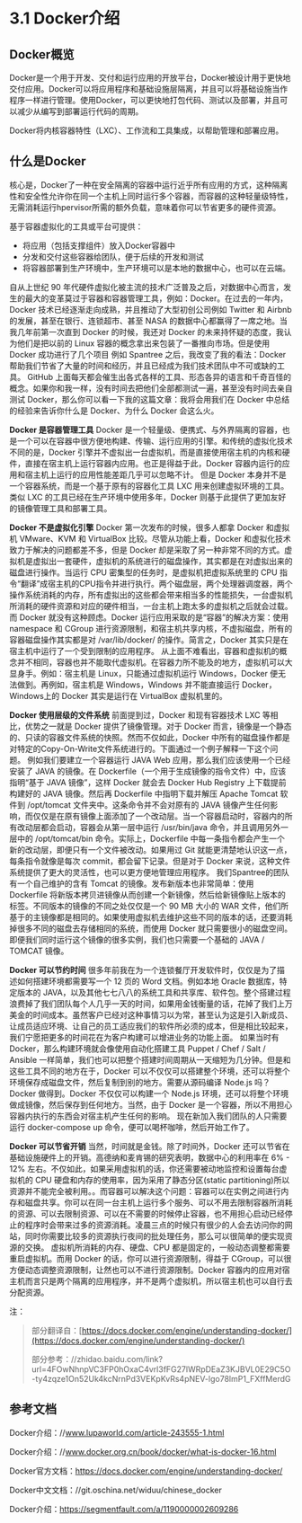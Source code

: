 # 3.1 Docker介绍



## Docker概览

Docker是一个用于开发、交付和运行应用的开放平台，Docker被设计用于更快地交付应用。Docker可以将应用程序和基础设施层隔离，并且可以将基础设施当作程序一样进行管理。使用Docker，可以更快地打包代码、测试以及部署，并且可以减少从编写到部署运行代码的周期。

Docker将内核容器特性（LXC）、工作流和工具集成，以帮助管理和部署应用。



##  什么是Docker

核心是，Docker了一种在安全隔离的容器中运行近乎所有应用的方式，这种隔离性和安全性允许你在同一个主机上同时运行多个容器，而容器的这种轻量级特性，无需消耗运行hpervisor所需的额外负载，意味着你可以节省更多的硬件资源。

基于容器虚拟化的工具或平台可提供：

* 将应用（包括支撑组件）放入Docker容器中
* 分发和交付这些容器给团队，便于后续的开发和测试
* 将容器部署到生产环境中，生产环境可以是本地的数据中心，也可以在云端。


自从上世纪 90 年代硬件虚拟化被主流的技术广泛普及之后，对数据中心而言，发生的最大的变革莫过于容器和容器管理工具，例如：Docker。在过去的一年内，Docker 技术已经逐渐走向成熟，并且推动了大型初创公司例如 Twitter 和 Airbnb 的发展，甚至在银行、连锁超市、甚至 NASA 的数据中心都赢得了一席之地。当我几年前第一次直到 Docker 的时候，我还对 Docker 的未来持怀疑的态度，我认为他们是把以前的 Linux 容器的概念拿出来包装了一番推向市场。但是使用 Docker 成功进行了几个项目 例如 Spantree 之后，我改变了我的看法：Docker 帮助我们节省了大量的时间和经历，并且已经成为我们技术团队中不可或缺的工具。
GitHub 上面每天都会催生出各式各样的工具、形态各异的语言和千奇百怪的概念。如果你和我一样，没有时间去把他们全部都测试一遍，甚至没有时间去亲自测试 Docker，那么你可以看一下我的这篇文章：我将会用我们在 Docker 中总结的经验来告诉你什么是 Docker、为什么 Docker 会这么火。

**Docker 是容器管理工具**
Docker 是一个轻量级、便携式、与外界隔离的容器，也是一个可以在容器中很方便地构建、传输、运行应用的引擎。和传统的虚拟化技术不同的是，Docker 引擎并不虚拟出一台虚拟机，而是直接使用宿主机的内核和硬件，直接在宿主机上运行容器内应用。也正是得益于此，Docker 容器内运行的应用和宿主机上运行的应用性能差距几乎可以忽略不计。
但是 Docker 本身并不是一个容器系统，而是一个基于原有的容器化工具 LXC 用来创建虚拟环境的工具。类似 LXC 的工具已经在生产环境中使用多年，Docker 则基于此提供了更加友好的镜像管理工具和部署工具。

**Docker 不是虚拟化引擎**
Docker 第一次发布的时候，很多人都拿 Docker 和虚拟机 VMware、KVM 和 VirtualBox 比较。尽管从功能上看，Docker 和虚拟化技术致力于解决的问题都差不多，但是 Docker 却是采取了另一种非常不同的方式。虚拟机是虚拟出一套硬件，虚拟机的系统进行的磁盘操作，其实都是在对虚拟出来的磁盘进行操作。当运行 CPU 密集型的任务时，是虚拟机把虚拟系统里的 CPU 指令“翻译”成宿主机的CPU指令并进行执行。两个磁盘层，两个处理器调度器，两个操作系统消耗的内存，所有虚拟出的这些都会带来相当多的性能损失，一台虚拟机所消耗的硬件资源和对应的硬件相当，一台主机上跑太多的虚拟机之后就会过载。而 Docker 就没有这种顾虑。Docker 运行应用采取的是“容器”的解决方案：使用 namespace 和 CGroup 进行资源限制，和宿主机共享内核，不虚拟磁盘，所有的容器磁盘操作其实都是对 /var/lib/docker/ 的操作。简言之，Docker 其实只是在宿主机中运行了一个受到限制的应用程序。
从上面不难看出，容器和虚拟机的概念并不相同，容器也并不能取代虚拟机。在容器力所不能及的地方，虚拟机可以大显身手。例如：宿主机是 Linux，只能通过虚拟机运行 Windows，Docker 便无法做到。再例如，宿主机是 Windows，Windows 并不能直接运行 Docker，Windows上的 Docker 其实是运行在 VirtualBox 虚拟机里的。

**Docker 使用层级的文件系统**
前面提到过，Docker 和现有容器技术 LXC 等相比，优势之一就是 Docker 提供了镜像管理。对于 Docker 而言，镜像是一个静态的、只读的容器文件系统的快照。然而不仅如此，Docker 中所有的磁盘操作都是对特定的Copy-On-Write文件系统进行的。下面通过一个例子解释一下这个问题。
例如我们要建立一个容器运行 JAVA Web 应用，那么我们应该使用一个已经安装了 JAVA 的镜像。在 Dockerfile（一个用于生成镜像的指令文件）中，应该指明“基于 JAVA 镜像”，这样 Docker 就会去 Docker Hub Registry 上下载提前构建好的 JAVA 镜像。然后再 Dockerfile 中指明下载并解压 Apache Tomcat 软件到 /opt/tomcat 文件夹中。这条命令并不会对原有的 JAVA 镜像产生任何影响，而仅仅是在原有镜像上面添加了一个改动层。当一个容器启动时，容器内的所有改动层都会启动，容器会从第一层中运行 /usr/bin/java 命令，并且调用另外一层中的 /opt/tomcat/bin 命令。实际上，Dockerfile 中每一条指令都会产生一个新的改动层，即便只有一个文件被改动。如果用过 Git 就能更清楚地认识这一点，每条指令就像是每次 commit，都会留下记录。但是对于 Docker 来说，这种文件系统提供了更大的灵活性，也可以更方便地管理应用程序。
我们Spantree的团队有一个自己维护的含有 Tomcat 的镜像。发布新版本也非常简单：使用 Dockerfile 将新版本拷贝进镜像从而创建一个新镜像，然后给新镜像贴上版本的标签。不同版本的镜像的不同之处仅仅是一个 90 MB 大小的 WAR 文件，他们所基于的主镜像都是相同的。如果使用虚拟机去维护这些不同的版本的话，还要消耗掉很多不同的磁盘去存储相同的系统，而使用 Docker 就只需要很小的磁盘空间。即便我们同时运行这个镜像的很多实例，我们也只需要一个基础的 JAVA / TOMCAT 镜像。

**Docker 可以节约时间**
很多年前我在为一个连锁餐厅开发软件时，仅仅是为了描述如何搭建环境都需要写一个 12 页的 Word 文档。例如本地 Oracle 数据库，特定版本的 JAVA，以及其他七七八八的系统工具和共享库、软件包。整个搭建过程浪费掉了我们团队每个人几乎一天的时间，如果用金钱衡量的话，花掉了我们上万美金的时间成本。虽然客户已经对这种事情习以为常，甚至认为这是引入新成员、让成员适应环境、让自己的员工适应我们的软件所必须的成本，但是相比较起来，我们宁愿把更多的时间花在为客户构建可以增进业务的功能上面。
如果当时有 Docker，那么构建环境就会像使用自动化搭建工具 Puppet / Chef / Salt / Ansible 一样简单，我们也可以把整个搭建时间周期从一天缩短为几分钟。但是和这些工具不同的地方在于，Docker 可以不仅仅可以搭建整个环境，还可以将整个环境保存成磁盘文件，然后复制到别的地方。需要从源码编译 Node.js 吗？Docker 做得到。Docker 不仅仅可以构建一个 Node.js 环境，还可以将整个环境做成镜像，然后保存到任何地方。当然，由于 Docker 是一个容器，所以不用担心容器内执行的东西会对宿主机产生任何的影响。
现在新加入我们团队的人只需要运行 docker-compose up 命令，便可以喝杯咖啡，然后开始工作了。

**Docker 可以节省开销**
当然，时间就是金钱。除了时间外，Docker 还可以节省在基础设施硬件上的开销。高德纳和麦肯锡的研究表明，数据中心的利用率在 6% - 12% 左右。不仅如此，如果采用虚拟机的话，你还需要被动地监控和设置每台虚拟机的 CPU 硬盘和内存的使用率，因为采用了静态分区(static partitioning)所以资源并不能完全被利用。。而容器可以解决这个问题：容器可以在实例之间进行内存和磁盘共享。你可以在同一台主机上运行多个服务、可以不用去限制容器所消耗的资源、可以去限制资源、可以在不需要的时候停止容器，也不用担心启动已经停止的程序时会带来过多的资源消耗。凌晨三点的时候只有很少的人会去访问你的网站，同时你需要比较多的资源执行夜间的批处理任务，那么可以很简单的便实现资源的交换。
虚拟机所消耗的内存、硬盘、CPU 都是固定的，一般动态调整都需要重启虚拟机。而用 Docker 的话，你可以进行资源限制，得益于 CGroup，可以很方便动态调整资源限制，让然也可以不进行资源限制。Docker 容器内的应用对宿主机而言只是两个隔离的应用程序，并不是两个虚拟机，所以宿主机也可以自行去分配资源。



注：

>  部分翻译自：[https://docs.docker.com/engine/understanding-docker/](https://docs.docker.com/engine/understanding-docker/)
>
>  部分参考：//zhidao.baidu.com/link?url=4FOwNhnpVC3FP0hOxaC4vrl3fFG27lWRpDEaZ3KJBVL0E29C5O-ty4zqze1On52Uk4kcNrnPd3VEKpKvRs4pNEV-lgo78lmP1_FXffMerdG



## 参考文档

Docker介绍：//www.lupaworld.com/article-243555-1.html

Docker介绍：//www.docker.org.cn/book/docker/what-is-docker-16.html

Docker官方文档：https://docs.docker.com/engine/understanding-docker/

Docker中文文档：//git.oschina.net/widuu/chinese_docker

Docker介绍：https://segmentfault.com/a/1190000002609286